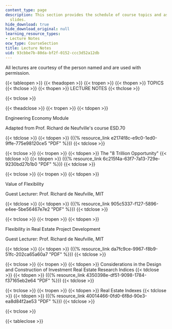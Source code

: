 ```yaml
---
content_type: page
description: This section provides the schedule of course topics and associated lecture
  slides.
hide_download: true
hide_download_original: null
learning_resource_types:
- Lecture Notes
ocw_type: CourseSection
title: Lecture Notes
uid: 93cbbe7b-80da-bf2f-0152-ccc3d52a12db
---
```


All lectures are courtesy of the person named and are used with permission.

{{< tableopen >}}
{{< theadopen >}}
{{< tropen >}}
{{< thopen >}}
TOPICS
{{< thclose >}}
{{< thopen >}}
LECTURE NOTES
{{< thclose >}}

{{< trclose >}}

{{< theadclose >}}
{{< tropen >}}
{{< tdopen >}}


Engineering Economy Module

Adapted from Prof. Richard de Neufville's course ESD.70


{{< tdclose >}}
{{< tdopen >}}
({{% resource_link e2174f8c-e9c0-1ed0-9ffe-775e98120ce5 "PDF" %}})
{{< tdclose >}}

{{< trclose >}}
{{< tropen >}}
{{< tdopen >}}
The "8 Trillion Opportunity"
{{< tdclose >}}
{{< tdopen >}}
({{% resource_link 6c215f4a-63f7-7a13-729e-9230bd27b1b0 "PDF" %}})
{{< tdclose >}}

{{< trclose >}}
{{< tropen >}}
{{< tdopen >}}


Value of Flexibility

Guest Lecturer: Prof. Richard de Neufville, MIT


{{< tdclose >}}
{{< tdopen >}}
({{% resource_link 905c5337-f127-5896-e4ee-5be56467e7e2 "PDF" %}})
{{< tdclose >}}

{{< trclose >}}
{{< tropen >}}
{{< tdopen >}}


Flexibility in Real Estate Project Development

Guest Lecturer: Prof. Richard de Neufville, MIT


{{< tdclose >}}
{{< tdopen >}}
({{% resource_link da7fc9ce-9967-f8b9-51fc-202ca65a60a7 "PDF" %}})
{{< tdclose >}}

{{< trclose >}}
{{< tropen >}}
{{< tdopen >}}
Considerations in the Design and Construction of Investment Real Estate Research Indices
{{< tdclose >}}
{{< tdopen >}}
({{% resource_link 4350398e-df51-9098-1784-f37165eb2e64 "PDF" %}})
{{< tdclose >}}

{{< trclose >}}
{{< tropen >}}
{{< tdopen >}}
Real Estate Indexes
{{< tdclose >}}
{{< tdopen >}}
({{% resource_link 40014466-0fd0-6f8d-90e3-ea8d84f2ae53 "PDF" %}})
{{< tdclose >}}

{{< trclose >}}

{{< tableclose >}}